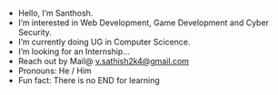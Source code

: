 -  Hello, I’m Santhosh.
-  I’m interested in Web Development, Game Development and Cyber Security.
-  I’m currently doing UG in Computer Scicence.
-  I’m looking for an Internship...
-  Reach out by Mail@ v.sathish2k4@gmail.com
-  Pronouns: He / Him
-  Fun fact: There is no END for learning

<!---
Leosat10/Leosat10 is a ✨ special ✨ repository because its `README.md` (this file) appears on your GitHub profile.
You can click the Preview link to take a look at your changes.
--->
